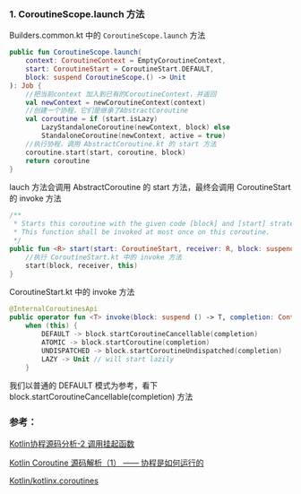 ### 1. CoroutineScope.launch 方法

Builders.common.kt 中的 `CoroutineScope.launch` 方法

```kotlin
public fun CoroutineScope.launch(
    context: CoroutineContext = EmptyCoroutineContext,
    start: CoroutineStart = CoroutineStart.DEFAULT,
    block: suspend CoroutineScope.() -> Unit
): Job {
    //把当前context 加入到已有的CoroutineContext，并返回
    val newContext = newCoroutineContext(context)
    //创建一个协程，它们是继承了AbstractCoroutine
    val coroutine = if (start.isLazy)
        LazyStandaloneCoroutine(newContext, block) else
        StandaloneCoroutine(newContext, active = true)
    //执行协程，调用 AbstractCoroutine.kt 的 start 方法   
    coroutine.start(start, coroutine, block)
    return coroutine
}
```

lauch 方法会调用 AbstractCoroutine 的 start 方法，最终会调用 CoroutineStart 的 invoke 方法

```kotlin
/**
 * Starts this coroutine with the given code [block] and [start] strategy.
 * This function shall be invoked at most once on this coroutine. 
 */
public fun <R> start(start: CoroutineStart, receiver: R, block: suspend R.() -> T) {
    //执行 CoroutineStart.kt 中的 invoke 方法
    start(block, receiver, this)
}
```

CoroutineStart.kt 中的 invoke 方法

```kotlin
@InternalCoroutinesApi
public operator fun <T> invoke(block: suspend () -> T, completion: Continuation<T>): Unit =
    when (this) {
        DEFAULT -> block.startCoroutineCancellable(completion)
        ATOMIC -> block.startCoroutine(completion)
        UNDISPATCHED -> block.startCoroutineUndispatched(completion)
        LAZY -> Unit // will start lazily
    }
```
我们以普通的 DEFAULT 模式为参考，看下 block.startCoroutineCancellable(completion) 方法

### 参考：

[Kotlin协程源码分析-2 调用挂起函数](https://fanmingyi.blog.csdn.net/article/details/105027646)

[Kotlin Coroutine 源码解析（1） —— 协程是如何运行的](https://blog.csdn.net/xx326664162/article/details/113106875)

[Kotlin/kotlinx.coroutines](https://github.com/Kotlin/kotlinx.coroutines)
